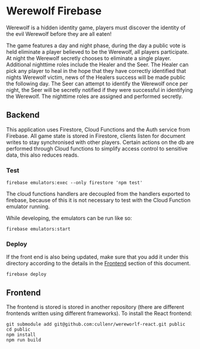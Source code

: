 # Werewolf Firebase

Werewolf is a hidden identity game, players must discover the identity of the
evil Werewolf before they are all eaten! 

The game features a day and night phase, during the day a public vote is held
eliminate a player believed to be the Werewolf, all players participate. At
night the Werewolf secretly chooses to eliminate a single player. Additional
nighttime roles include the Healer and the Seer. The Healer can pick any player
to heal in the hope that they have correctly identified that nights Werewolf
victim, news of the Healers success will be made public the following day.  The
Seer can attempt to identify the Werewolf once per night, the Seer will be
secretly notified if they were successful in identifying the Werewolf. The
nighttime roles are assigned and performed secretly.

## Backend

This application uses Firestore, Cloud Functions and the Auth service from
Firebase. All game state is stored in Firestore, clients listen for document
writes to stay synchronised with other players. Certain actions on the db are
performed through Cloud functions to simplify access control to sensitive data,
this also reduces reads.

### Test

    firebase emulators:exec --only firestore 'npm test'

The cloud functions handlers are decoupled from the handlers exported to
firebase, because of this it is not necessary to test with the Cloud Function
emulator running.

While developing, the emulators can be run like so:

    firebase emulators:start

### Deploy

If the front end is also being updated, make sure that you add it under this
directory according to the details in the [Frontend](#Frontend) section of this
document.

    firebase deploy

## Frontend

The frontend is stored is stored in another repository (there are different
frontends written using different frameworks). To install the React frontend:

```
git submodule add git@github.com:cullenr/wereworlf-react.git public
cd public
npm install
npm run build

```

